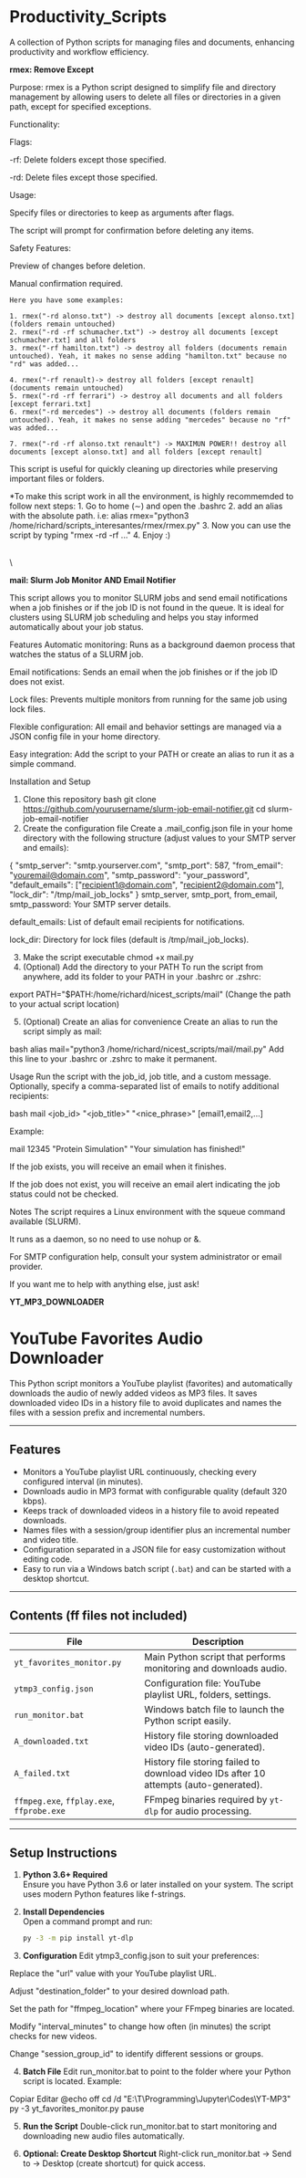 # Productivity_Scripts

A collection of Python scripts for managing files and documents, enhancing productivity and workflow efficiency.





**rmex: Remove Except**

Purpose:
rmex is a Python script designed to simplify file and directory management by allowing users to delete all files or directories in a given path, except for specified exceptions.

Functionality:

Flags:

-rf: Delete folders except those specified.

-rd: Delete files except those specified.

Usage:

Specify files or directories to keep as arguments after flags.

The script will prompt for confirmation before deleting any items.

Safety Features:

Preview of changes before deletion.

Manual confirmation required.

    Here you have some examples:

    1. rmex("-rd alonso.txt") -> destroy all documents [except alonso.txt] (folders remain untouched)
    2. rmex("-rd -rf schumacher.txt") -> destroy all documents [except schumacher.txt] and all folders
    3. rmex("-rf hamilton.txt") -> destroy all folders (documents remain untouched). Yeah, it makes no sense adding "hamilton.txt" because no "rd" was added...

    4. rmex("-rf renault)-> destroy all folders [except renault] (documents remain untouched)
    5. rmex("-rd -rf ferrari") -> destroy all documents and all folders [except ferrari.txt]
    6. rmex("-rd mercedes") -> destroy all documents (folders remain untouched). Yeah, it makes no sense adding "mercedes" because no "rf" was added...

    7. rmex("-rd -rf alonso.txt renault") -> MAXIMUN POWER!! destroy all documents [except alonso.txt] and all folders [except renault]



This script is useful for quickly cleaning up directories while preserving important files or folders.

*To make this script work in all the environment, is highly recommemded to follow next steps:
    1. Go to home (∼) and open the .bashrc 
    2. add an alias with the absolute path. i.e: alias rmex="python3 /home/richard/scripts_interesantes/rmex/rmex.py"
    3. Now you can use the script by typing "rmex -rd -rf ..."
    4. Enjoy :)


\
\




**mail: Slurm Job Monitor AND Email Notifier** 

This script allows you to monitor SLURM jobs and send email notifications when a job finishes or if the job ID is not found in the queue. It is ideal for clusters using SLURM job scheduling and helps you stay informed automatically about your job status.

Features
Automatic monitoring: Runs as a background daemon process that watches the status of a SLURM job.

Email notifications: Sends an email when the job finishes or if the job ID does not exist.

Lock files: Prevents multiple monitors from running for the same job using lock files.

Flexible configuration: All email and behavior settings are managed via a JSON config file in your home directory.

Easy integration: Add the script to your PATH or create an alias to run it as a simple command.

Installation and Setup
1. Clone this repository
bash
git clone https://github.com/yourusername/slurm-job-email-notifier.git
cd slurm-job-email-notifier
2. Create the configuration file
Create a .mail_config.json file in your home directory with the following structure (adjust values to your SMTP server and emails):

{
    "smtp_server": "smtp.yourserver.com",
    "smtp_port": 587,
    "from_email": "youremail@domain.com",
    "smtp_password": "your_password",
    "default_emails": ["recipient1@domain.com", "recipient2@domain.com"],
    "lock_dir": "/tmp/mail_job_locks"
}
smtp_server, smtp_port, from_email, smtp_password: Your SMTP server details.

default_emails: List of default email recipients for notifications.

lock_dir: Directory for lock files (default is /tmp/mail_job_locks).

3. Make the script executable
chmod +x mail.py
4. (Optional) Add the directory to your PATH
To run the script from anywhere, add its folder to your PATH in your .bashrc or .zshrc:

export PATH="$PATH:/home/richard/nicest_scripts/mail"
(Change the path to your actual script location)

5. (Optional) Create an alias for convenience
Create an alias to run the script simply as mail:

bash
alias mail="python3 /home/richard/nicest_scripts/mail/mail.py"
Add this line to your .bashrc or .zshrc to make it permanent.

Usage
Run the script with the job_id, job title, and a custom message.
Optionally, specify a comma-separated list of emails to notify additional recipients:

bash
mail <job_id> "<job_title>" "<nice_phrase>" [email1,email2,...]

Example:

mail 12345 "Protein Simulation" "Your simulation has finished!"

If the job exists, you will receive an email when it finishes.

If the job does not exist, you will receive an email alert indicating the job status could not be checked.

Notes
The script requires a Linux environment with the squeue command available (SLURM).

It runs as a daemon, so no need to use nohup or &.

For SMTP configuration help, consult your system administrator or email provider.

If you want me to help with anything else, just ask!










**YT_MP3_DOWNLOADER**


# YouTube Favorites Audio Downloader

This Python script monitors a YouTube playlist (favorites) and automatically downloads the audio of newly added videos as MP3 files. It saves downloaded video IDs in a history file to avoid duplicates and names the files with a session prefix and incremental numbers.

---

## Features

- Monitors a YouTube playlist URL continuously, checking every configured interval (in minutes).
- Downloads audio in MP3 format with configurable quality (default 320 kbps).
- Keeps track of downloaded videos in a history file to avoid repeated downloads.
- Names files with a session/group identifier plus an incremental number and video title.
- Configuration separated in a JSON file for easy customization without editing code.
- Easy to run via a Windows batch script (`.bat`) and can be started with a desktop shortcut.

---

## Contents (ff files not included)

| File                     | Description                                             |
|--------------------------|---------------------------------------------------------|
| `yt_favorites_monitor.py` | Main Python script that performs monitoring and downloads audio. |
| `ytmp3_config.json`       | Configuration file: YouTube playlist URL, folders, settings. |
| `run_monitor.bat`         | Windows batch file to launch the Python script easily.  |
| `A_downloaded.txt`        | History file storing downloaded video IDs (auto-generated). |
| `A_failed.txt`        | History file storing failed to download video IDs after 10 attempts (auto-generated). |
| `ffmpeg.exe`, `ffplay.exe`, `ffprobe.exe` | FFmpeg binaries required by `yt-dlp` for audio processing. | Note: This files are not included. They need to be placed in the same folders as all the others, and can be downloaded from "https://ffmpeg.org/download.html" or "https://www.gyan.dev/ffmpeg/builds/"

---

## Setup Instructions

1. **Python 3.6+ Required**  
   Ensure you have Python 3.6 or later installed on your system. The script uses modern Python features like f-strings.

2. **Install Dependencies**  
   Open a command prompt and run:  
   ```bash
   py -3 -m pip install yt-dlp
3. **Configuration**
Edit ytmp3_config.json to suit your preferences:

Replace the "url" value with your YouTube playlist URL.

Adjust "destination_folder" to your desired download path.

Set the path for "ffmpeg_location" where your FFmpeg binaries are located.

Modify "interval_minutes" to change how often (in minutes) the script checks for new videos.

Change "session_group_id" to identify different sessions or groups.

4. **Batch File**
Edit run_monitor.bat to point to the folder where your Python script is located. Example:

Copiar
Editar
@echo off
cd /d "E:\T\Programming\Jupyter\Codes\YT-MP3"
py -3 yt_favorites_monitor.py
pause

5. **Run the Script**
Double-click run_monitor.bat to start monitoring and downloading new audio files automatically.

6. **Optional: Create Desktop Shortcut**
Right-click run_monitor.bat → Send to → Desktop (create shortcut) for quick access.


